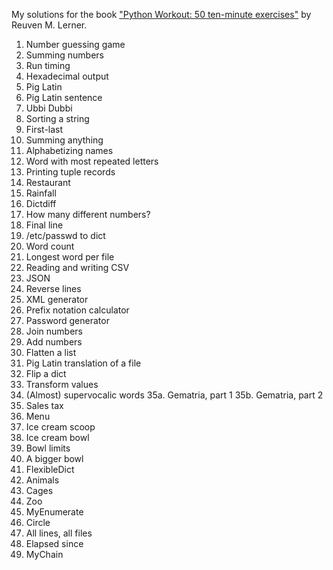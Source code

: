 My solutions for the book ["Python Workout: 50 ten-minute exercises"](https://a.co/d/6f1HYz5) by Reuven M. Lerner.

1. Number guessing game
2. Summing numbers
3. Run timing
4. Hexadecimal output
5. Pig Latin
6. Pig Latin sentence
7. Ubbi Dubbi
8. Sorting a string
9. First-last
10. Summing anything
11. Alphabetizing names
12. Word with most repeated letters
13. Printing tuple records
14. Restaurant
15. Rainfall
16. Dictdiff
17. How many different numbers?
18. Final line
19. /etc/passwd to dict
20. Word count
21. Longest word per file
22. Reading and writing CSV
23. JSON
24. Reverse lines
25. XML generator
26. Prefix notation calculator
27. Password generator
28. Join numbers
29. Add numbers
30. Flatten a list
31. Pig Latin translation of a file
32. Flip a dict
33. Transform values
34. (Almost) supervocalic words
35a. Gematria, part 1
35b. Gematria, part 2
36. Sales tax
37. Menu
38. Ice cream scoop
39. Ice cream bowl
40. Bowl limits
41. A bigger bowl
42. FlexibleDict
43. Animals
44. Cages
45. Zoo
46. MyEnumerate
47. Circle
48. All lines, all files
49. Elapsed since
50. MyChain
